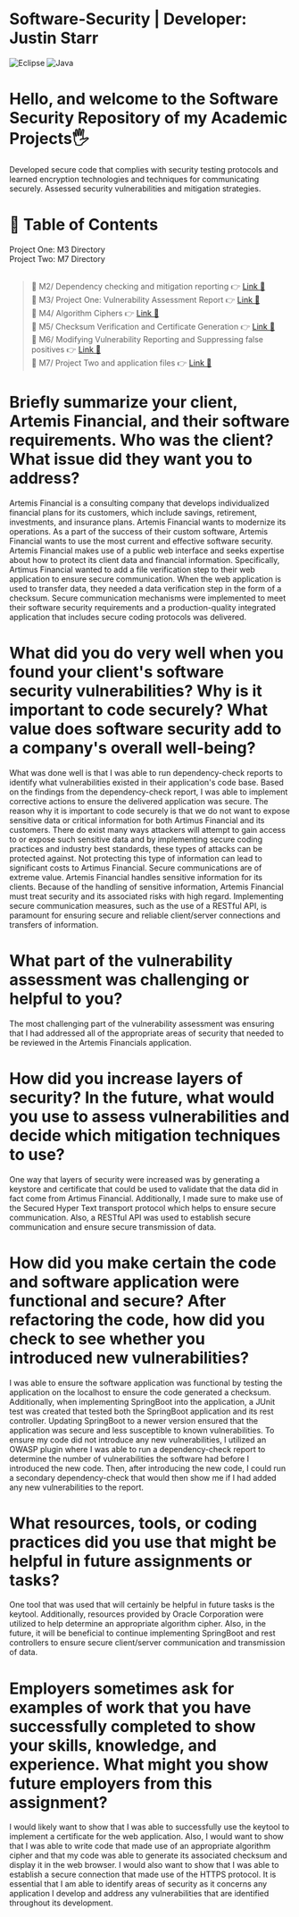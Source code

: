 # Software-Security | Developer: Justin Starr

![Eclipse](https://img.shields.io/badge/Eclipse-FE7A16.svg?style=for-the-badge&logo=Eclipse&logoColor=white)
![Java](https://img.shields.io/badge/java-%23ED8B00.svg?style=for-the-badge&logo=openjdk&logoColor=white) 

# Hello, and welcome to the Software Security Repository of my Academic Projects🖐️

Developed secure code that complies with security testing protocols and learned encryption technologies and techniques for communicating securely. Assessed security vulnerabilities and mitigation strategies.

# 📖 Table of Contents

Project One: M3 Directory <br>
Project Two: M7 Directory <br><br>

> 📌 M2/ Dependency checking and mitigation reporting 👉 [Link 🔗](https://www.github.com/JustinStarrSNHU/Software-Security/tree/main/M2)<br>
📌 M3/ Project One: Vulnerability Assessment Report 👉 [Link 🔗](https://www.github.com/JustinStarrSNHU/Software-Security/tree/main/M3)<br>
📌 M4/ Algorithm Ciphers 👉 [Link 🔗](https://www.github.com/JustinStarrSNHU/Software-Security/tree/main/M4)<br>
📌 M5/ Checksum Verification and Certificate Generation  👉 [Link 🔗](https://www.github.com/JustinStarrSNHU/Software-Security/tree/main/M5)<br>
📌 M6/ Modifying Vulnerability Reporting and Suppressing false positives 👉 [Link 🔗](https://www.github.com/JustinStarrSNHU/Software-Security/tree/main/M6)<br>
📌 M7/ Project Two and application files 👉 [Link 🔗](https://www.github.com/JustinStarrSNHU/Software-Security/tree/main/M7)<br>

# Briefly summarize your client, Artemis Financial, and their software requirements. Who was the client? What issue did they want you to address?

Artemis Financial is a consulting company that develops individualized financial plans for its customers, which include savings, retirement, investments, and insurance plans. Artemis Financial wants to modernize its operations. As a part of the success of their custom software, Artemis Financial wants to use the most current and effective software security. Artemis Financial makes use of a public web interface and seeks expertise about how to protect its client data and financial information. Specifically, Artimus Financial wanted to add a file verification step to their web application to ensure secure communication. When the web application is used to transfer data, they needed a data verification step in the form of a checksum. Secure communication mechanisms were implemented to meet their software security requirements and a production-quality integrated application that includes secure coding protocols was delivered.

# What did you do very well when you found your client's software security vulnerabilities? Why is it important to code securely? What value does software security add to a company's overall well-being?

What was done well is that I was able to run dependency-check reports to identify what vulnerabilities existed in their application's code base. Based on the findings from the dependency-check report, I was able to implement corrective actions to ensure the delivered application was secure. The reason why it is important to code securely is that we do not want to expose sensitive data or critical information for both Artimus Financial and its customers. There do exist many ways attackers will attempt to gain access to or expose such sensitive data and by implementing secure coding practices and industry best standards, these types of attacks can be protected against. Not protecting this type of information can lead to significant costs to Artimus Financial. Secure communications are of extreme value. Artemis Financial handles sensitive information for its clients. Because of the handling of sensitive information, Artemis Financial must treat security and its associated risks with high regard. Implementing secure communication measures, such as the use of a RESTful API, is paramount for ensuring secure and reliable client/server connections and transfers of information.

# What part of the vulnerability assessment was challenging or helpful to you?

The most challenging part of the vulnerability assessment was ensuring that I had addressed all of the appropriate areas of security that needed to be reviewed in the Artemis Financials application. 

# How did you increase layers of security? In the future, what would you use to assess vulnerabilities and decide which mitigation techniques to use?

One way that layers of security were increased was by generating a keystore and certificate that could be used to validate that the data did in fact come from Artimus Financial. Additionally, I made sure to make use of the Secured Hyper Text transport protocol which helps to ensure secure communication. Also, a RESTful API was used to establish secure communication and ensure secure transmission of data.

# How did you make certain the code and software application were functional and secure? After refactoring the code, how did you check to see whether you introduced new vulnerabilities?

I was able to ensure the software application was functional by testing the application on the localhost to ensure the code generated a checksum. Additionally, when implementing SpringBoot into the application, a JUnit test was created that tested both the SpringBoot application and its rest controller. Updating SpringBoot to a newer version ensured that the application was secure and less susceptible to known vulnerabilities. To ensure my code did not introduce any new vulnerabilities, I utilized an OWASP plugin where I was able to run a dependency-check report to determine the number of vulnerabilities the software had before I introduced the new code. Then, after introducing the new code, I could run a secondary dependency-check that would then show me if I had added any new vulnerabilities to the report. 

# What resources, tools, or coding practices did you use that might be helpful in future assignments or tasks?

One tool that was used that will certainly be helpful in future tasks is the keytool. Additionally, resources provided by Oracle Corporation were utilized to help determine an appropriate algorithm cipher. Also, in the future, it will be beneficial to continue implementing SpringBoot and rest controllers to ensure secure client/server communication and transmission of data.

# Employers sometimes ask for examples of work that you have successfully completed to show your skills, knowledge, and experience. What might you show future employers from this assignment?

I would likely want to show that I was able to successfully use the keytool to implement a certificate for the web application. Also, I would want to show that I was able to write code that made use of an appropriate algorithm cipher and that my code was able to generate its associated checksum and display it in the web browser. I would also want to show that I was able to establish a secure connection that made use of the HTTPS protocol. It is essential that I am able to identify areas of security as it concerns any application I develop and address any vulnerabilities that are identified throughout its development.
